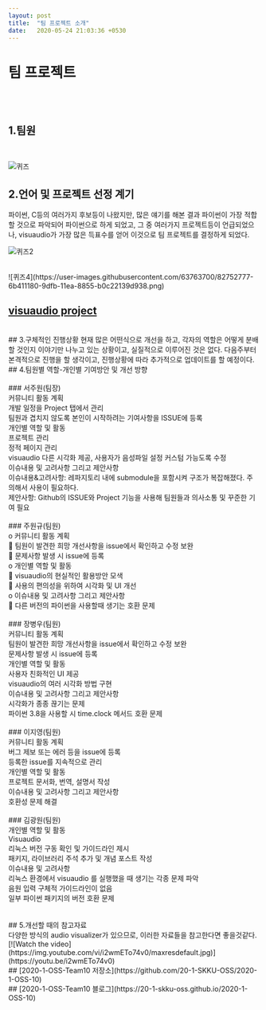 ```yaml
---
layout: post
title:  "팀 프로젝트 소개"
date:   2020-05-24 21:03:36 +0530
---
```

# 팀 프로젝트
<br><br>
## 1.팀원
<br>

![퀴즈](https://user-images.githubusercontent.com/63763700/82752418-dccb9080-9df8-11ea-8ac6-859eba81032b.png)

## 2.언어 및 프로젝트 선정 계기
파이썬, C등의 여러가지 후보등이 나왔지만, 많은 얘기를 해본 결과 파이썬이 가장 적합할 것으로 파악되어 파이썬으로 하게 되었고, 그 중 여러가지 프로젝트등이 언급되었으나, visuaudio가 가장 많은 득표수를 얻어 이것으로 팀 프로젝트를 결정하게 되었다.


![퀴즈2](https://user-images.githubusercontent.com/63763700/82752660-82cbca80-9dfa-11ea-91d4-cc3d2fa16419.png)

<br>
![퀴즈4](https://user-images.githubusercontent.com/63763700/82752777-6b411180-9dfb-11ea-8855-b0c22139d938.png)
<br>

## [visuaudio project](https://20-1-skku-oss.github.io/2020-1-OSS-10/2020/05/19/about-project.html)
<br>
## 3.구체적인 진행상황
현재 많은 어떤식으로 개선을 하고, 각자의 역할은 어떻게 분배할 것인지 이야기만 나누고 있는 상황이고, 실질적으로 이루어진 것은 없다. 다음주부터 본격적으로 진행을 할 생각이고, 진행상황에 따라 추가적으로 업데이트를 할 예정이다.
<br>
## 4.팀원별 역할-개인별 기여방안 및 개선 방향<br>
<br>
### 서주원(팀장)<br>
커뮤니티 활동 계획<br>
개발 일정을 Project 탭에서 관리<br>
팀원과 겹치지 않도록 본인이 시작하려는 기여사항을 ISSUE에 등록<br>
개인별 역할 및 활동<br>
프로젝트 관리<br>
정적 페이지 관리<br>
visuaudio 다른 시각화 제공, 사용자가 음성파일 설정 커스텀 가능도록 수정<br>
이슈내용 및 고려사항 그리고 제안사항<br>
이슈내용&고려사항: 레파지토리 내에 submodule을 포함시켜 구조가 복잡해졌다. 주의해서 사용이 필요하다.<br>
제안사항: Github의 ISSUE와 Project 기능을 사용해 팀원들과 의사소통 및 꾸준한 기여 필요<br>
<br>
### 주원규(팀원)<br>
o	커뮤니티 활동 계획<br>
	팀원이 발견한 희망 개선사항을 issue에서 확인하고 수정 보완<br>
	문제사항 발생 시 issue에 등록<br>
o	개인별 역할 및 활동<br>
	 visuaudio의 현실적인 활용방안 모색 <br>
	 사용의 편의성을 위하여 시각화 및 UI 개선<br>
o	이슈내용 및 고려사항 그리고 제안사항<br>
 다른 버전의 파이썬을 사용할때 생기는 호환 문제<br><br>
### 장병우(팀원)<br>
커뮤니티 활동 계획<br>
팀원이 발견한 희망 개선사항을 issue에서 확인하고 수정 보완<br>
문제사항 발생 시 issue에 등록<br>
개인별 역할 및 활동<br>
사용자 친화적인 UI 제공<br>
visuaudio의 여러 시각화 방법 구현<br>
이슈내용 및 고려사항 그리고 제안사항<br>
시각화가 종종 끊기는 문제<br>
파이썬 3.8을 사용할 시 time.clock 메서드 호환 문제<br>
<br>
### 이지영(팀원)<br>
커뮤니티 활동 계획<br>
버그 제보 또는 에러 등을 issue에 등록<br>
등록한 issue를 지속적으로 관리<br>
개인별 역할 및 활동<br>
프로젝트 문서화, 번역, 설명서 작성<br>
이슈내용 및 고려사항 그리고 제안사항<br>
호환성 문제 해결<br>
<br>
### 김광원(팀원)<br>
개인별 역할 및 활동<br>
Visuaudio<br>
리눅스 버전 구동 확인 및 가이드라인 제시<br>
패키지, 라이브러리 주석 추가 및 개념 포스트 작성<br>
이슈내용 및 고려사항<br>
리눅스 환경에서 visuaudio 를 실행했을 때 생기는 각종 문제 파악<br>
음원 입력 구체적 가이드라인이 없음<br>
일부 파이썬 패키지의 버전 호환 문제<br>
<br><br>
## 5.개선할 때의 참고자료
<br>
다양한 방식의 audio visualizer가 있으므로, 이러한 자료들을 참고한다면 좋을것같다.
[![Watch the video](https://img.youtube.com/vi/i2wmETo74v0/maxresdefault.jpg)](https://youtu.be/i2wmETo74v0)

<br>
## [2020-1-OSS-Team10 저장소](https://github.com/20-1-SKKU-OSS/2020-1-OSS-10)
<br>
## [2020-1-OSS-Team10 블로그](https://20-1-skku-oss.github.io/2020-1-OSS-10)
